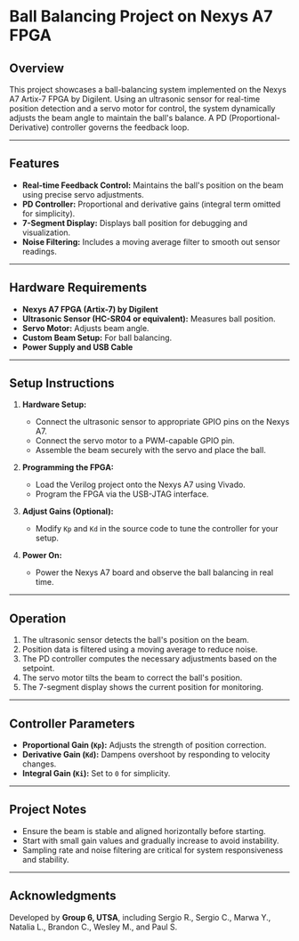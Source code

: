 # Ball Balancing Project on Nexys A7 FPGA

## **Overview**
This project showcases a ball-balancing system implemented on the Nexys A7 Artix-7 FPGA by Digilent. Using an ultrasonic sensor for real-time position detection and a servo motor for control, the system dynamically adjusts the beam angle to maintain the ball's balance. A PD (Proportional-Derivative) controller governs the feedback loop.

---

## **Features**
- **Real-time Feedback Control:** Maintains the ball's position on the beam using precise servo adjustments.
- **PD Controller:** Proportional and derivative gains (integral term omitted for simplicity).
- **7-Segment Display:** Displays ball position for debugging and visualization.
- **Noise Filtering:** Includes a moving average filter to smooth out sensor readings.

---

## **Hardware Requirements**
- **Nexys A7 FPGA (Artix-7) by Digilent**
- **Ultrasonic Sensor (HC-SR04 or equivalent):** Measures ball position.
- **Servo Motor:** Adjusts beam angle.
- **Custom Beam Setup:** For ball balancing.
- **Power Supply and USB Cable**

---

## **Setup Instructions**
1. **Hardware Setup:**
   - Connect the ultrasonic sensor to appropriate GPIO pins on the Nexys A7.
   - Connect the servo motor to a PWM-capable GPIO pin.
   - Assemble the beam securely with the servo and place the ball.

2. **Programming the FPGA:**
   - Load the Verilog project onto the Nexys A7 using Vivado.
   - Program the FPGA via the USB-JTAG interface.

3. **Adjust Gains (Optional):**
   - Modify `Kp` and `Kd` in the source code to tune the controller for your setup.

4. **Power On:**
   - Power the Nexys A7 board and observe the ball balancing in real time.

---

## **Operation**
1. The ultrasonic sensor detects the ball's position on the beam.
2. Position data is filtered using a moving average to reduce noise.
3. The PD controller computes the necessary adjustments based on the setpoint.
4. The servo motor tilts the beam to correct the ball's position.
5. The 7-segment display shows the current position for monitoring.

---

## **Controller Parameters**
- **Proportional Gain (`Kp`):** Adjusts the strength of position correction.
- **Derivative Gain (`Kd`):** Dampens overshoot by responding to velocity changes.
- **Integral Gain (`Ki`):** Set to `0` for simplicity.

---

## **Project Notes**
- Ensure the beam is stable and aligned horizontally before starting.
- Start with small gain values and gradually increase to avoid instability.
- Sampling rate and noise filtering are critical for system responsiveness and stability.

---

## **Acknowledgments**
Developed by **Group 6, UTSA**, including Sergio R., Sergio C., Marwa Y., Natalia L., Brandon C., Wesley M., and Paul S.